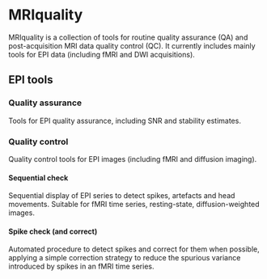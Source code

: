 # MRIquality
MRIquality is a collection of tools for routine quality assurance (QA) and post-acquisition MRI data quality control (QC). It currently includes mainly tools for EPI data (including fMRI and DWI acquisitions).

## EPI tools

### Quality assurance

Tools for EPI quality assurance, including SNR and stability estimates.

### Quality control

Quality control tools for EPI images (including fMRI and diffusion imaging).

#### Sequential check

Sequential display of EPI series to detect spikes, artefacts and head movements. Suitable for fMRI time series, resting-state,
diffusion-weighted images.

#### Spike check (and correct)

Automated procedure to detect spikes and correct for them when possible, applying a simple correction strategy to reduce the spurious variance introduced by spikes in an fMRI time series.
